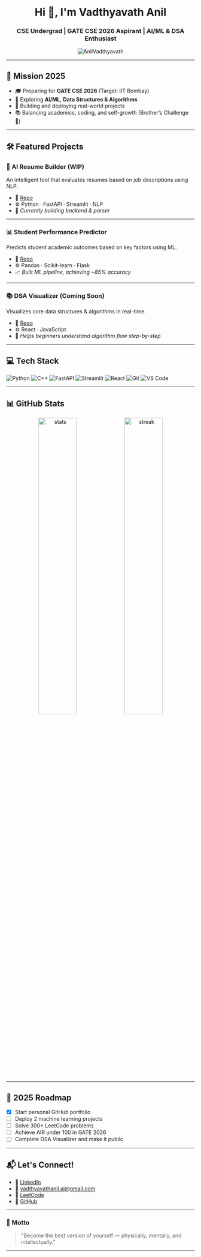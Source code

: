 <h1 align="center">Hi 👋, I'm Vadthyavath Anil</h1>
<h3 align="center">CSE Undergrad | GATE CSE 2026 Aspirant | AI/ML & DSA Enthusiast</h3>

<p align="center">
  <img src="https://komarev.com/ghpvc/?username=AnilVadthyavath&label=Profile%20views&color=0e75b6&style=flat" alt="AnilVadthyavath" />
</p>

---

## 🎯 Mission 2025

- 🎓 Preparing for **GATE CSE 2026** (Target: IIT Bombay)
- 🔬 Exploring **AI/ML**, **Data Structures & Algorithms**
- 🚀 Building and deploying real-world projects
- 📚 Balancing academics, coding, and self-growth (Brother’s Challenge 💪)

---

## 🛠 Featured Projects

### 📄 AI Resume Builder (WIP)
An intelligent tool that evaluates resumes based on job descriptions using NLP.
- 🔗 [Repo](https://github.com/AnilVadthyavath/ai-resume-builder)
- ⚙️ Python · FastAPI · Streamlit · NLP  
- 🚧 *Currently building backend & parser*

---

### 📊 Student Performance Predictor
Predicts student academic outcomes based on key factors using ML.
- 🔗 [Repo](https://github.com/AnilVadthyavath/student-performance-predictor)
- ⚙️ Pandas · Scikit-learn · Flask
- 📈 *Built ML pipeline, achieving ~85% accuracy*

---

### 📚 DSA Visualizer (Coming Soon)
Visualizes core data structures & algorithms in real-time.
- 🔗 [Repo](https://github.com/AnilVadthyavath/dsa-visualizer)
- ⚙️ React · JavaScript
- 🧠 *Helps beginners understand algorithm flow step-by-step*

---

## 💻 Tech Stack

![Python](https://img.shields.io/badge/Python-3776AB?logo=python&logoColor=white&style=flat-square)
![C++](https://img.shields.io/badge/C++-00599C?logo=c%2B%2B&logoColor=white&style=flat-square)
![FastAPI](https://img.shields.io/badge/FastAPI-009688?logo=fastapi&logoColor=white&style=flat-square)
![Streamlit](https://img.shields.io/badge/Streamlit-FF4B4B?logo=streamlit&logoColor=white&style=flat-square)
![React](https://img.shields.io/badge/React-20232A?logo=react&logoColor=61DAFB&style=flat-square)
![Git](https://img.shields.io/badge/Git-F05032?logo=git&logoColor=white&style=flat-square)
![VS Code](https://img.shields.io/badge/VS%20Code-007ACC?logo=visualstudiocode&logoColor=white&style=flat-square)

---

## 📊 GitHub Stats

<p align="center">
  <img src="https://github-readme-stats.vercel.app/api?username=AnilVadthyavath&show_icons=true&theme=radical" alt="stats" width="45%" />
  <img src="https://github-readme-streak-stats.herokuapp.com/?user=AnilVadthyavath&theme=radical" alt="streak" width="45%" />
</p>

---

## 🧭 2025 Roadmap

- [x] Start personal GitHub portfolio
- [ ] Deploy 2 machine learning projects
- [ ] Solve 300+ LeetCode problems
- [ ] Achieve AIR under 100 in GATE 2026
- [ ] Complete DSA Visualizer and make it public

---

## 📬 Let's Connect!

- 🔗 [LinkedIn](https://www.linkedin.com/in/vadthyavathanil)
- 📧 vadthyavathanil.ai@gmail.com
- 🐍 [LeetCode](https://leetcode.com/AnilVadthyavath)
- 🧠 [GitHub](https://github.com/AnilVadthyavath)

---

### 🧠 Motto

> "Become the best version of yourself — physically, mentally, and intellectually."

---

